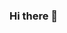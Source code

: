 ### Hi there 👋

<!--
**Molambe/molambe** is a ✨ _special_ ✨ repository because its `README.md` (this file) appears on your GitHub profile.

Here are some ideas to get you started:

- tenho 17 anos
- atualmente curso mecatrônica
- moro em cananeia
- sou comunicativo e participativo
